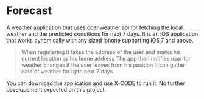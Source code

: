 # Forecast
A weather application that uses openweather api for fetching the local weather and the predicted conditions for next 7 days. It is an iOS application that works dynamically with any sized iphone supporting iOS 7 and above.

> When registering it takes the address of the user and marks his current location as his home address
> The app then notifies user for weather changes if the user leaves from his position
>It can gather data of weather for upto next 7 days.

You can download  the application and use X-CODE to run it. No further developement expected on this project
